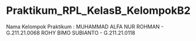 # Praktikum_RPL_KelasB_KelompokB2

Nama Kelompok Praktikum : 
MUHAMMAD ALFA NUR ROHMAN - G.211.21.0068
ROHY BIMO SUBIANTO - G.211.21.0118
